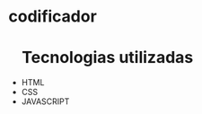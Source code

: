 # codificador

<ul> <h1>Tecnologias utilizadas</h1> 
    <li>HTML</li>
    <li>CSS</li>
    <li>JAVASCRIPT</li>
</ul>
